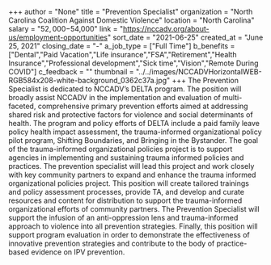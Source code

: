 +++
author = "None"
title = "Prevention Specialist"
organization = "North Carolina Coalition Against Domestic Violence"
location = "North Carolina"
salary = "$52,000-$54,000"
link = "https://nccadv.org/about-us/employment-opportunities"
sort_date = "2021-06-25"
created_at = "June 25, 2021"
closing_date = "-"
a_job_type = ["Full Time"]
b_benefits = ["Dental","Paid Vacation","Life insurance","FSA","Retirement","Health Insurance","Professional development","Sick time","Vision","Remote During COVID"]
c_feedback = ""
thumbnail = "../../images/NCCADVHorizontalWEB-RGB584x208-white-background_0362c37a.jpg"
+++
The Prevention Specialist is dedicated to NCCADV’s DELTA program. The position will broadly assist NCCADV in the implementation and evaluation of multi-faceted, comprehensive primary prevention efforts aimed at addressing shared risk and protective factors for violence and social determinants of health. The program and policy efforts of DELTA include a paid family leave policy health impact assessment, the trauma-informed organizational policy pilot program, Shifting Boundaries, and Bringing in the Bystander. The goal of the trauma-informed organizational policies project is to support agencies in implementing and sustaining trauma informed policies and practices. The prevention specialist will lead this project and work closely with key community partners to expand and enhance the trauma informed organizational policies project. This position will create tailored trainings and policy assessment processes, provide TA, and develop and curate resources and content for distribution to support the trauma-informed organizational efforts of community partners. The Prevention Specialist will support the infusion of an anti-oppression lens and trauma-informed approach to violence into all prevention strategies. Finally, this position will support program evaluation in order to demonstrate the effectiveness of innovative prevention strategies and contribute to the body of practice-based evidence on IPV prevention.